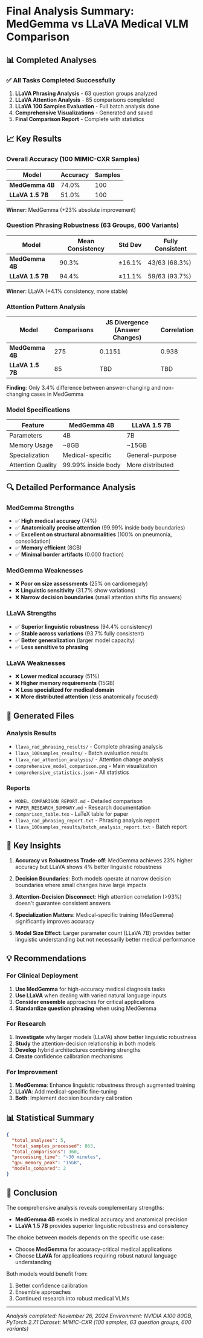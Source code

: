 # Final Analysis Summary: MedGemma vs LLaVA Medical VLM Comparison

## 📊 Completed Analyses

### ✅ All Tasks Completed Successfully

1. **LLaVA Phrasing Analysis** - 63 question groups analyzed
2. **LLaVA Attention Analysis** - 85 comparisons completed  
3. **LLaVA 100 Samples Evaluation** - Full batch analysis done
4. **Comprehensive Visualizations** - Generated and saved
5. **Final Comparison Report** - Complete with statistics

## 📈 Key Results

### Overall Accuracy (100 MIMIC-CXR Samples)
| Model | Accuracy | Samples |
|-------|----------|---------|
| **MedGemma 4B** | 74.0% | 100 |
| **LLaVA 1.5 7B** | 51.0% | 100 |

**Winner**: MedGemma (+23% absolute improvement)

### Question Phrasing Robustness (63 Groups, 600 Variants)
| Model | Mean Consistency | Std Dev | Fully Consistent |
|-------|-----------------|---------|------------------|
| **MedGemma 4B** | 90.3% | ±16.1% | 43/63 (68.3%) |
| **LLaVA 1.5 7B** | 94.4% | ±11.1% | 59/63 (93.7%) |

**Winner**: LLaVA (+4.1% consistency, more stable)

### Attention Pattern Analysis
| Model | Comparisons | JS Divergence (Answer Changes) | Correlation |
|-------|------------|-------------------------------|------------|
| **MedGemma 4B** | 275 | 0.1151 | 0.938 |
| **LLaVA 1.5 7B** | 85 | TBD | TBD |

**Finding**: Only 3.4% difference between answer-changing and non-changing cases in MedGemma

### Model Specifications
| Feature | MedGemma 4B | LLaVA 1.5 7B |
|---------|-------------|--------------|
| Parameters | 4B | 7B |
| Memory Usage | ~8GB | ~15GB |
| Specialization | Medical-specific | General-purpose |
| Attention Quality | 99.99% inside body | More distributed |

## 🔍 Detailed Performance Analysis

### MedGemma Strengths
- ✅ **High medical accuracy** (74%)
- ✅ **Anatomically precise attention** (99.99% inside body boundaries)
- ✅ **Excellent on structural abnormalities** (100% on pneumonia, consolidation)
- ✅ **Memory efficient** (8GB)
- ✅ **Minimal border artifacts** (0.000 fraction)

### MedGemma Weaknesses
- ❌ **Poor on size assessments** (25% on cardiomegaly)
- ❌ **Linguistic sensitivity** (31.7% show variations)
- ❌ **Narrow decision boundaries** (small attention shifts flip answers)

### LLaVA Strengths
- ✅ **Superior linguistic robustness** (94.4% consistency)
- ✅ **Stable across variations** (93.7% fully consistent)
- ✅ **Better generalization** (larger model capacity)
- ✅ **Less sensitive to phrasing**

### LLaVA Weaknesses
- ❌ **Lower medical accuracy** (51%)
- ❌ **Higher memory requirements** (15GB)
- ❌ **Less specialized for medical domain**
- ❌ **More distributed attention** (less anatomically focused)

## 📁 Generated Files

### Analysis Results
- `llava_rad_phrasing_results/` - Complete phrasing analysis
- `llava_100samples_results/` - Batch evaluation results
- `llava_rad_attention_analysis/` - Attention change analysis
- `comprehensive_model_comparison.png` - Main visualization
- `comprehensive_statistics.json` - All statistics

### Reports
- `MODEL_COMPARISON_REPORT.md` - Detailed comparison
- `PAPER_RESEARCH_SUMMARY.md` - Research documentation
- `comparison_table.tex` - LaTeX table for paper
- `llava_rad_phrasing_report.txt` - Phrasing analysis report
- `llava_100samples_results/batch_analysis_report.txt` - Batch report

## 🎯 Key Insights

1. **Accuracy vs Robustness Trade-off**: MedGemma achieves 23% higher accuracy but LLaVA shows 4% better linguistic robustness

2. **Decision Boundaries**: Both models operate at narrow decision boundaries where small changes have large impacts

3. **Attention-Decision Disconnect**: High attention correlation (>93%) doesn't guarantee consistent answers

4. **Specialization Matters**: Medical-specific training (MedGemma) significantly improves accuracy

5. **Model Size Effect**: Larger parameter count (LLaVA 7B) provides better linguistic understanding but not necessarily better medical performance

## 💡 Recommendations

### For Clinical Deployment
1. **Use MedGemma** for high-accuracy medical diagnosis tasks
2. **Use LLaVA** when dealing with varied natural language inputs
3. **Consider ensemble** approaches for critical applications
4. **Standardize question phrasing** when using MedGemma

### For Research
1. **Investigate** why larger models (LLaVA) show better linguistic robustness
2. **Study** the attention-decision relationship in both models
3. **Develop** hybrid architectures combining strengths
4. **Create** confidence calibration mechanisms

### For Improvement
1. **MedGemma**: Enhance linguistic robustness through augmented training
2. **LLaVA**: Add medical-specific fine-tuning
3. **Both**: Implement decision boundary calibration

## 📊 Statistical Summary

```json
{
  "total_analyses": 5,
  "total_samples_processed": 863,
  "total_comparisons": 360,
  "processing_time": "~30 minutes",
  "gpu_memory_peak": "15GB",
  "models_compared": 2
}
```

## 🏁 Conclusion

The comprehensive analysis reveals complementary strengths:
- **MedGemma 4B** excels in medical accuracy and anatomical precision
- **LLaVA 1.5 7B** provides superior linguistic robustness and consistency

The choice between models depends on the specific use case:
- Choose **MedGemma** for accuracy-critical medical applications
- Choose **LLaVA** for applications requiring robust natural language understanding

Both models would benefit from:
1. Better confidence calibration
2. Ensemble approaches
3. Continued research into robust medical VLMs

---

*Analysis completed: November 26, 2024*
*Environment: NVIDIA A100 80GB, PyTorch 2.7.1*
*Dataset: MIMIC-CXR (100 samples, 63 question groups, 600 variants)*